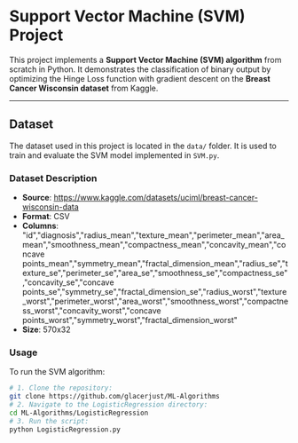 # Support Vector Machine (SVM) Project

This project implements a **Support Vector Machine (SVM) algorithm** from scratch in Python. It demonstrates the classification of binary output by optimizing the Hinge Loss function with gradient descent on the **Breast Cancer Wisconsin dataset** from Kaggle.

---

## Dataset

The dataset used in this project is located in the `data/` folder. It is used to train and evaluate the SVM model implemented in `SVM.py`.

### Dataset Description

- **Source**: https://www.kaggle.com/datasets/uciml/breast-cancer-wisconsin-data
- **Format**: CSV
- **Columns**: "id","diagnosis","radius_mean","texture_mean","perimeter_mean","area_mean","smoothness_mean","compactness_mean","concavity_mean","concave points_mean","symmetry_mean","fractal_dimension_mean","radius_se","texture_se","perimeter_se","area_se","smoothness_se","compactness_se","concavity_se","concave points_se","symmetry_se","fractal_dimension_se","radius_worst","texture_worst","perimeter_worst","area_worst","smoothness_worst","compactness_worst","concavity_worst","concave points_worst","symmetry_worst","fractal_dimension_worst"
- **Size**: 570x32

### Usage

To run the SVM algorithm:

```bash
# 1. Clone the repository:
git clone https://github.com/glacerjust/ML-Algorithms
# 2. Navigate to the LogisticRegression directory:
cd ML-Algorithms/LogisticRegression
# 3. Run the script:
python LogisticRegression.py